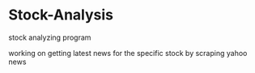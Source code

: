 # Stock-Analysis
stock analyzing program

working on getting latest news for the specific stock by scraping yahoo news 
